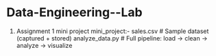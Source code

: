 # Data-Engineering--Lab
1)  Assignment 1 mini project
    mini_project:-
                   sales.csv              # Sample dataset (captured + stored)
                   analyze_data.py        # Full pipeline: load → clean → analyze → visualize
